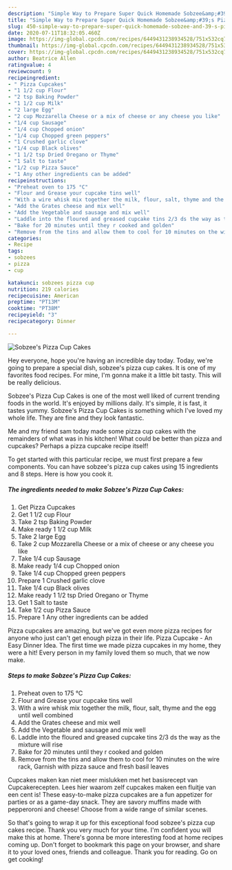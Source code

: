 ```yaml
---
description: "Simple Way to Prepare Super Quick Homemade Sobzee&amp;#39;s Pizza Cup Cakes"
title: "Simple Way to Prepare Super Quick Homemade Sobzee&amp;#39;s Pizza Cup Cakes"
slug: 450-simple-way-to-prepare-super-quick-homemade-sobzee-and-39-s-pizza-cup-cakes
date: 2020-07-11T18:32:05.460Z
image: https://img-global.cpcdn.com/recipes/6449431238934528/751x532cq70/sobzees-pizza-cup-cakes-recipe-main-photo.jpg
thumbnail: https://img-global.cpcdn.com/recipes/6449431238934528/751x532cq70/sobzees-pizza-cup-cakes-recipe-main-photo.jpg
cover: https://img-global.cpcdn.com/recipes/6449431238934528/751x532cq70/sobzees-pizza-cup-cakes-recipe-main-photo.jpg
author: Beatrice Allen
ratingvalue: 4
reviewcount: 9
recipeingredient:
- " Pizza Cupcakes"
- "1 1/2 cup Flour"
- "2 tsp Baking Powder"
- "1 1/2 cup Milk"
- "2 large Egg"
- "2 cup Mozzarella Cheese or a mix of cheese or any cheese you like"
- "1/4 cup Sausage"
- "1/4 cup Chopped onion"
- "1/4 cup Chopped green peppers"
- "1 Crushed garlic clove"
- "1/4 cup Black olives"
- "1 1/2 tsp Dried Oregano or Thyme"
- "1 Salt to taste"
- "1/2 cup Pizza Sauce"
- "1 Any other ingredients can be added"
recipeinstructions:
- "Preheat oven to 175 °C"
- "Flour and Grease your cupcake tins well"
- "With a wire whisk mix together the milk, flour, salt, thyme and the egg until well combined"
- "Add the Grates cheese and mix well"
- "Add the Vegetable and sausage and mix well"
- "Laddle into the floured and greased cupcake tins 2/3 ds the way as the mixture will rise"
- "Bake for 20 minutes until they r cooked and golden"
- "Remove from the tins and allow them to cool for 10 minutes on the wire rack, Garnish with pizza sauce and fresh basil leaves"
categories:
- Recipe
tags:
- sobzees
- pizza
- cup

katakunci: sobzees pizza cup 
nutrition: 219 calories
recipecuisine: American
preptime: "PT13M"
cooktime: "PT38M"
recipeyield: "3"
recipecategory: Dinner

---
```



![Sobzee&#39;s Pizza Cup Cakes](https://img-global.cpcdn.com/recipes/6449431238934528/751x532cq70/sobzees-pizza-cup-cakes-recipe-main-photo.jpg)

Hey everyone, hope you're having an incredible day today. Today, we're going to prepare a special dish, sobzee&#39;s pizza cup cakes. It is one of my favorites food recipes. For mine, I'm gonna make it a little bit tasty. This will be really delicious.

Sobzee&#39;s Pizza Cup Cakes is one of the most well liked of current trending foods in the world. It's enjoyed by millions daily. It's simple, it is fast, it tastes yummy. Sobzee&#39;s Pizza Cup Cakes is something which I've loved my whole life. They are fine and they look fantastic.

Me and my friend sam today made some pizza cup cakes with the remainders of what was in his kitchen! What could be better than pizza and cupcakes? Perhaps a pizza cupcake recipe itself!


To get started with this particular recipe, we must first prepare a few components. You can have sobzee&#39;s pizza cup cakes using 15 ingredients and 8 steps. Here is how you cook it.

<!--inarticleads1-->

##### The ingredients needed to make Sobzee&#39;s Pizza Cup Cakes:

1. Get  Pizza Cupcakes
1. Get 1 1/2 cup Flour
1. Take 2 tsp Baking Powder
1. Make ready 1 1/2 cup Milk
1. Take 2 large Egg
1. Take 2 cup Mozzarella Cheese or a mix of cheese or any cheese you like
1. Take 1/4 cup Sausage
1. Make ready 1/4 cup Chopped onion
1. Take 1/4 cup Chopped green peppers
1. Prepare 1 Crushed garlic clove
1. Take 1/4 cup Black olives
1. Make ready 1 1/2 tsp Dried Oregano or Thyme
1. Get 1 Salt to taste
1. Take 1/2 cup Pizza Sauce
1. Prepare 1 Any other ingredients can be added


Pizza cupcakes are amazing, but we&#39;ve got even more pizza recipes for anyone who just can&#39;t get enough pizza in their life. Pizza Cupcake - An Easy Dinner Idea. The first time we made pizza cupcakes in my home, they were a hit! Every person in my family loved them so much, that we now make. 

<!--inarticleads2-->

##### Steps to make Sobzee&#39;s Pizza Cup Cakes:

1. Preheat oven to 175 °C
1. Flour and Grease your cupcake tins well
1. With a wire whisk mix together the milk, flour, salt, thyme and the egg until well combined
1. Add the Grates cheese and mix well
1. Add the Vegetable and sausage and mix well
1. Laddle into the floured and greased cupcake tins 2/3 ds the way as the mixture will rise
1. Bake for 20 minutes until they r cooked and golden
1. Remove from the tins and allow them to cool for 10 minutes on the wire rack, Garnish with pizza sauce and fresh basil leaves


Cupcakes maken kan niet meer mislukken met het basisrecept van Cupcakerecepten. Lees hier waarom zelf cupcakes maken een fluitje van een cent is! These easy-to-make pizza cupcakes are a fun appetizer for parties or as a game-day snack. They are savory muffins made with pepperoroni and cheese! Choose from a wide range of similar scenes. 

So that's going to wrap it up for this exceptional food sobzee&#39;s pizza cup cakes recipe. Thank you very much for your time. I'm confident you will make this at home. There's gonna be more interesting food at home recipes coming up. Don't forget to bookmark this page on your browser, and share it to your loved ones, friends and colleague. Thank you for reading. Go on get cooking!
